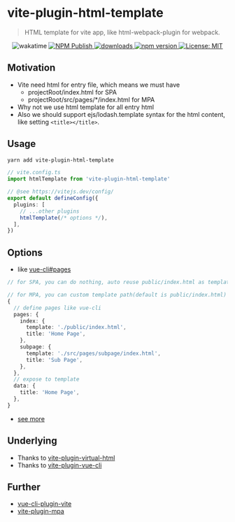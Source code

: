 # vite-plugin-html-template

> HTML template for vite app, like html-webpack-plugin for webpack.

<p align="center">
  <img alt="wakatime" src="https://wakatime.com/badge/github/IndexXuan/vite-plugin-html-template.svg" />
  <a href="https://github.com/IndexXuan/vite-plugin-html-template/actions/workflows/npm-publish.yml">
   <img alt="NPM Publish" src="https://github.com/IndexXuan/vite-plugin-html-template/actions/workflows/npm-publish.yml/badge.svg" style="max-width:100%;">
  </a>
  <a href="https://www.npmjs.com/package/vite-plugin-html-template" rel="nofollow">
    <img alt="downloads" src="https://img.shields.io/npm/dt/vite-plugin-html-template.svg">
  </a>
  <a href="https://www.npmjs.com/package/vite-plugin-html-template" rel="nofollow">
    <img alt="npm version" src="https://img.shields.io/npm/v/vite-plugin-html-template.svg" style="max-width:100%;">
  </a>
  <a href="https://github.com/IndexXuan/vite-plugin-html-template/blob/main/LICENSE">
    <img alt="License: MIT" src="https://img.shields.io/badge/License-MIT-yellow.svg" style="max-width:100%;">
  </a>
</p>

## Motivation

- Vite need html for entry file, which means we must have
  - projectRoot/index.html for SPA
  - projectRoot/src/pages/*/index.html for MPA
- Why not we use html template for all entry html
- Also we should support ejs/lodash.template syntax for the html content, like setting `<title></title>`.

## Usage

```sh
yarn add vite-plugin-html-template
```

```ts
// vite.config.ts
import htmlTemplate from 'vite-plugin-html-template'

// @see https://vitejs.dev/config/
export default defineConfig({
  plugins: [
    // ...other plugins
    htmlTemplate(/* options */),
  ],
})
```

## Options

- like [vue-cli#pages](https://cli.vuejs.org/config/#pages)
```ts
// for SPA, you can do nothing, auto reuse public/index.html as template

// for MPA, you can custom template path(default is public/index.html) and page title
{
  // define pages like vue-cli
  pages: {
    index: {
      template: './public/index.html',
      title: 'Home Page',
    },
    subpage: {
      template: './src/pages/subpage/index.html',
      title: 'Sub Page',
    },
  },
  // expose to template
  data: {
    title: 'Home Page',
  },
}
```

- [see more](https://github.com/IndexXuan/vite-plugin-html-template/blob/main/src/lib/options.ts)


## Underlying
- Thanks to [vite-plugin-virtual-html](https://github.com/Windson1806/vite-plugin-virtual-html)
- Thanks to [vite-plugin-vue-cli](https://github.com/IndexXuan/vite-plugin-vue-cli/blob/main/src/index.ts#L165)


## Further
- [vue-cli-plugin-vite](https://github.com/IndexXuan/vue-cli-plugin-vite)
- [vite-plugin-mpa](https://github.com/IndexXuan/vite-plugin-mpa)
